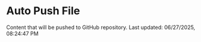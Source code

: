 # Auto Push File

Content that will be pushed to GitHub repository.
Last updated: 06/27/2025, 08:24:47 PM